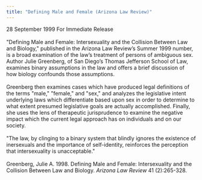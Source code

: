 ```yaml
---
title: "Defining Male and Female (Arizona Law Review)"
---
```


28 September 1999 For Immediate Release <br><br>"Defining Male and Female: Intersexuality and the Collision Between Law and Biology," published in the Arizona Law Review&#8217;s Summer 1999 number, is a broad examination of the law&#8217;s treatment of persons of ambiguous sex. Author Julie Greenberg, of San Diego&#8217;s Thomas Jefferson School of Law, examines binary assumptions in the law and offers a brief discussion of how biology confounds those assumptions. <br><br>Greenberg then examines cases which have produced legal definitions of the terms "male," "female," and "sex," and analyzes the legislative intent underlying laws which differentiate based upon sex in order to determine to what extent presumed legislative goals are actually accomplished. Finally, she uses the lens of therapeutic jurisprudence to examine the negative impact which the current legal approach has on individuals and on our society. <br><br>"The law, by clinging to a binary system that blindly ignores the existence of inersexuals and the importance of self-identity, reinforces the perception that intersexuality is unacceptable." <br><br>Greenberg, Julie A. 1998. Defining Male and Female: Intersexuality and the Collision Between Law and Biology. _Arizona Law Review_ 41 (2):265-328.